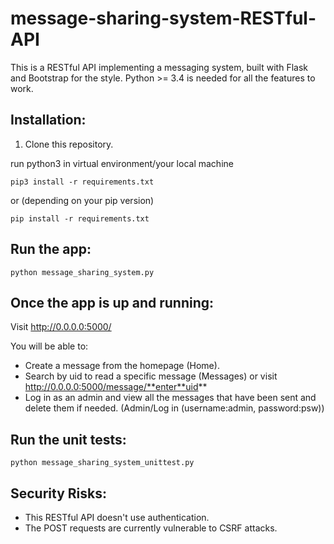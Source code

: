 message-sharing-system-RESTful-API
===============

This is a RESTful API implementing a messaging system, built with Flask and Bootstrap for the style.
Python >= 3.4 is needed for all the features to work.

Installation:
-------------

1. Clone this repository.

run python3 in virtual environment/your local machine

```
pip3 install -r requirements.txt
```
or (depending on your pip version)
```
pip install -r requirements.txt
```

Run the app:
-----------
```
python message_sharing_system.py
```

Once the app is up and running:
-----------
Visit http://0.0.0.0:5000/ 

You will be able to:

- Create a message from the homepage (Home).
- Search by uid to read a specific message (Messages) or visit http://0.0.0.0:5000/message/**enter**uid** 
- Log in as an admin and view all the messages that have been sent and delete them if needed. (Admin/Log in (username:admin, password:psw))


Run the unit tests:
------------------
```
python message_sharing_system_unittest.py
```

Security Risks:
--------

- This RESTful API doesn't use authentication. 
- The POST requests are  currently vulnerable to CSRF attacks.
